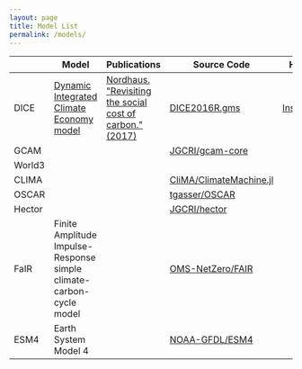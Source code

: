 ```yaml
---
layout: page
title: Model List
permalink: /models/
---
```


|        | Model                                                        | Publications                                                 | Source Code                                                  | How-To                       |
| ------ | ------------------------------------------------------------ | ------------------------------------------------------------ | ------------------------------------------------------------ | ---------------------------- |
| DICE   | [Dynamic Integrated Climate Economy model](./DICE)           | [Nordhaus. "Revisiting the social cost of carbon." (2017)](https://www.pnas.org/doi/abs/10.1073/pnas.1609244114) | [DICE2016R.gms](http://www.econ.yale.edu/~nordhaus/homepage/homepage/DICE2016R-091916ap.gms) | [Instructions](./DICE#howto) |
| GCAM   |                                                              |                                                              | [JGCRI/gcam-core](https://github.com/JGCRI/gcam-core)        |                              |
| World3 |                                                              |                                                              |                                                              |                              |
| CLIMA  |                                                              |                                                              | [CliMA/ClimateMachine.jl](https://github.com/CliMA/ClimateMachine.jl) |                              |
| OSCAR  |                                                              |                                                              | [tgasser/OSCAR](https://github.com/tgasser/OSCAR)            |                              |
| Hector |                                                              |                                                              | [JGCRI/hector](https://github.com/JGCRI/hector)              |                              |
| FaIR   | Finite Amplitude Impulse-Response simple climate-carbon-cycle model |                                                              | [OMS-NetZero/FAIR](https://github.com/OMS-NetZero/FAIR)      |                              |
| ESM4   | Earth System Model 4                                         |                                                              | [NOAA-GFDL/ESM4](https://github.com/NOAA-GFDL/ESM4)          |                              |

